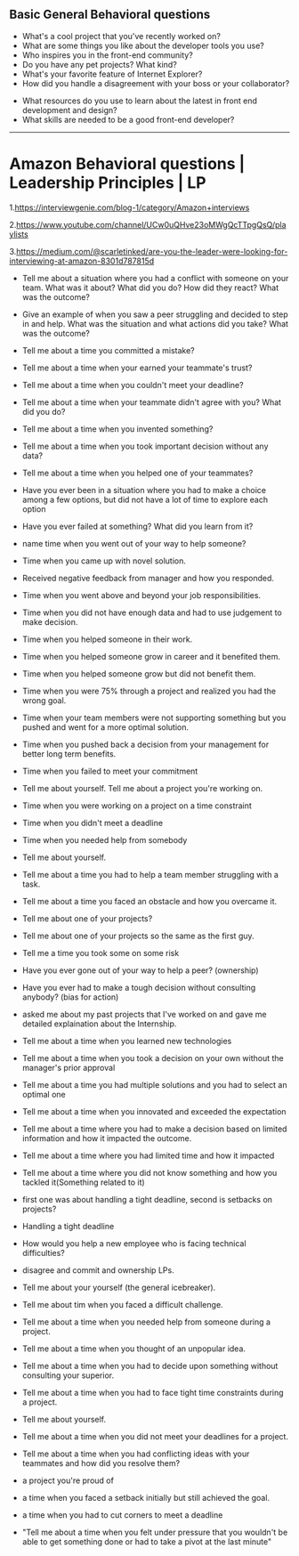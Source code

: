 ## Basic General Behavioral questions

- What's a cool project that you've recently worked on?
- What are some things you like about the developer tools you use?
- Who inspires you in the front-end community?
- Do you have any pet projects? What kind?
- What's your favorite feature of Internet Explorer?
- How did you handle a disagreement with your boss or your collaborator?

* What resources do you use to learn about the latest in front end development and design?
* What skills are needed to be a good front-end developer?

---

# Amazon Behavioral questions | Leadership Principles | LP

1.https://interviewgenie.com/blog-1/category/Amazon+interviews

2.https://www.youtube.com/channel/UCw0uQHve23oMWgQcTTpgQsQ/playlists

3.https://medium.com/@scarletinked/are-you-the-leader-were-looking-for-interviewing-at-amazon-8301d787815d

- Tell me about a situation where you had a conflict with someone on your team. What was it about? What did you do? How did they react? What was the outcome?

- Give an example of when you saw a peer struggling and decided to step in and help. What was the situation and what actions did you take? What was the outcome?
- Tell me about a time you committed a mistake?

- Tell me about a time when your earned your teammate's trust?

- Tell me about a time when you couldn't meet your deadline?

- Tell me about a time when your teammate didn't agree with you? What did you do?

- Tell me about a time when you invented something?

- Tell me about a time when you took important decision without any data?

- Tell me about a time when you helped one of your teammates?

- Have you ever been in a situation where you had to make a choice among a few options, but did not have a lot of time to explore each option

- Have you ever failed at something? What did you learn from it?

- name time when you went out of your way to help someone?

- Time when you came up with novel solution.
- Received negative feedback from manager and how you responded.
- Time when you went above and beyond your job responsibilities.
- Time when you did not have enough data and had to use judgement to make decision.
- Time when you helped someone in their work.
- Time when you helped someone grow in career and it benefited them.
- Time when you helped someone grow but did not benefit them.
- Time when you were 75% through a project and realized you had the wrong goal.
- Time when your team members were not supporting something but you pushed and went for a more optimal solution.
- Time when you pushed back a decision from your management for better long term benefits.
- Time when you failed to meet your commitment

- Tell me about yourself. Tell me about a project you're working on.

- Time when you were working on a project on a time constraint

- Time when you didn't meet a deadline

- Time when you needed help from somebody

- Tell me about yourself.
- Tell me about a time you had to help a team member struggling with a task.
- Tell me about a time you faced an obstacle and how you overcame it.

- Tell me about one of your projects?
- Tell me about one of your projects so the same as the first guy.
- Tell me a time you took some on some risk

- Have you ever gone out of your way to help a peer? (ownership)
- Have you ever had to make a tough decision without consulting anybody? (bias for action)
- asked me about my past projects that I've worked on and gave me detailed explaination about the Internship.

- Tell me about a time when you learned new technologies
- Tell me about a time when you took a decision on your own without the manager's prior approval
- Tell me about a time you had multiple solutions and you had to select an optimal one

- Tell me about a time when you innovated and exceeded the expectation

- Tell me about a time where you had to make a decision based on limited information and how it impacted the outcome.

- Tell me about a time where you had limited time and how it impacted

- Tell me about a time where you did not know something and how you tackled it(Something related to it)

- first one was about handling a tight deadline, second is setbacks on projects?

- Handling a tight deadline
- How would you help a new employee who is facing technical difficulties?

- disagree and commit and ownership LPs.

- Tell me about your yourself (the general icebreaker).
- Tell me about tim when you faced a difficult challenge.
- Tell me about a time when you needed help from someone during a project.

- Tell me about a time when you thought of an unpopular idea.
- Tell me about a time when you had to decide upon something without consulting your superior.
- Tell me about a time when you had to face tight time constraints during a project.

- Tell me about yourself.
- Tell me about a time when you did not meet your deadlines for a project.
- Tell me about a time when you had conflicting ideas with your teammates and how did you resolve them?

- a project you're proud of
- a time when you faced a setback initially but still achieved the goal.
- a time when you had to cut corners to meet a deadline

- "Tell me about a time when you felt under pressure that you wouldn't be able to get something done or had to take a pivot at the last minute"
